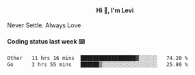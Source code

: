 <h4 style="text-align: center;">Hi 👋, I'm Levi</h4>  Never Settle. Always Love
<!---<img align="right" alt="Coding" width="300" src="https://i.pinimg.com/originals/81/17/8b/81178b47a8598f0c81c4799f2cdd4057.gif"></p> --->

#### Coding status last week ⌨️

<!--START_SECTION:waka-->

```txt
Other   11 hrs 16 mins  ██████████████████▓░░░░░░   74.20 %
Go      3 hrs 55 mins   ██████▒░░░░░░░░░░░░░░░░░░   25.80 %
```

<!--END_SECTION:waka-->
